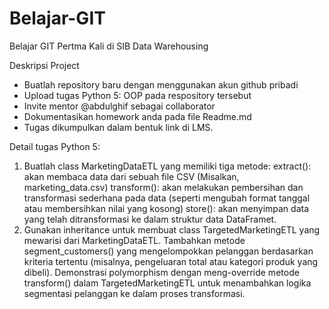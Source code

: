# Belajar-GIT
Belajar GIT Pertma Kali di SIB Data Warehousing

Deskripsi Project
- Buatlah repository baru dengan menggunakan akun github pribadi
- Upload tugas Python 5: OOP pada respository tersebut
- Invite mentor @abdulghif sebagai collaborator
- Dokumentasikan homework anda pada file Readme.md
- Tugas dikumpulkan dalam bentuk link di LMS.

Detail tugas Python 5:
1. Buatlah class MarketingDataETL yang memiliki tiga metode:
   extract(): akan membaca data dari sebuah file CSV (Misalkan, marketing_data.csv)
   transform(): akan melakukan pembersihan dan transformasi sederhana pada data (seperti mengubah format tanggal atau membersihkan nilai yang kosong)
   store(): akan menyimpan data yang telah ditransformasi ke dalam struktur data DataFramet.
2. Gunakan inheritance untuk membuat class TargetedMarketingETL yang mewarisi dari MarketingDataETL.
   Tambahkan metode segment_customers() yang mengelompokkan pelanggan berdasarkan kriteria tertentu (misalnya, pengeluaran total atau kategori produk yang dibeli).
   Demonstrasi polymorphism dengan meng-override metode transform() dalam TargetedMarketingETL untuk menambahkan logika segmentasi pelanggan ke dalam proses transformasi.
